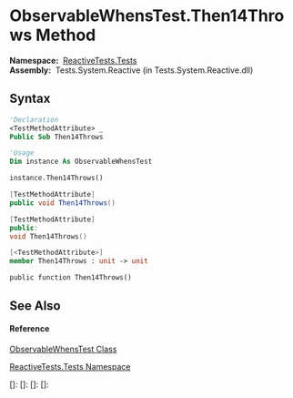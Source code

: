 # ObservableWhensTest.Then14Throws Method

**Namespace:**  [ReactiveTests.Tests](ReactiveTests.Tests\ReactiveTests.Tests.md)  
**Assembly:**  Tests.System.Reactive (in Tests.System.Reactive.dll)

## Syntax

```vb
'Declaration
<TestMethodAttribute> _
Public Sub Then14Throws
```

```vb
'Usage
Dim instance As ObservableWhensTest

instance.Then14Throws()
```

```csharp
[TestMethodAttribute]
public void Then14Throws()
```

```c++
[TestMethodAttribute]
public:
void Then14Throws()
```

```fsharp
[<TestMethodAttribute>]
member Then14Throws : unit -> unit 
```

```jscript
public function Then14Throws()
```

## See Also

#### Reference

[ObservableWhensTest Class](ObservableWhensTest\ObservableWhensTest.md)

[ReactiveTests.Tests Namespace](ReactiveTests.Tests\ReactiveTests.Tests.md)

[]: 
[]: 
[]: 
[]: 